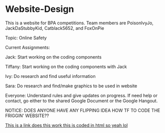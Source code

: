 # Website-Design
This is a website for BPA competitions. Team members are PoisonIvyJo, JackDaStubbyKid, Catblack5652, and FoxOnPie

Topic: Online Safety

Current Assignments:

Jack: Start working on the coding components

Tiffany: Start working on the coding components with Jack

Ivy: Do research and find useful information

Sara: Do research and find/make graphics to be used in website

Everyone: Understand rules and give updates on progress. If need help or contact, go either to the shared Google Document or the Google Hangout.

NOTICE: DOES ANYONE HAVE ANY FLIPPING IDEA HOW TF TO CODE THE FRIGGIN' WEBSITE??

<a href="https://www.cabbusiness.org">This is a link does this work this is coded in html so yeah lol</a>
